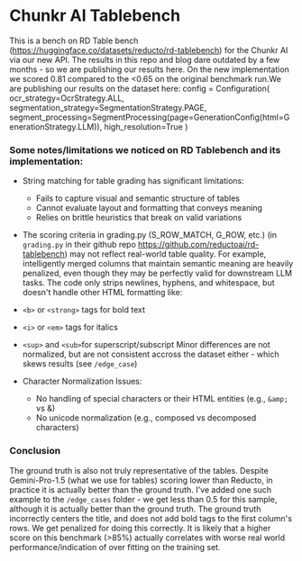 # Chunkr AI Tablebench


This is a bench on RD Table bench (https://huggingface.co/datasets/reducto/rd-tablebench) for the Chunkr AI via our new API. The results in this repo and blog dare outdated by a few months - so we are publishing our results here. On the new implementation we scored 0.81 compared to the <0.65 on the original benchmark run.We are publishing our results on the dataset here: 
    config = Configuration(
        ocr_strategy=OcrStrategy.ALL,
        segmentation_strategy=SegmentationStrategy.PAGE,
        segment_processing=SegmentProcessing(page=GenerationConfig(html=GenerationStrategy.LLM)),
        high_resolution=True
    )

### Some notes/limitations we noticed on RD Tablebench and its implementation:

- String matching for table grading has significant limitations:
  - Fails to capture visual and semantic structure of tables
  - Cannot evaluate layout and formatting that conveys meaning
  - Relies on brittle heuristics that break on valid variations

- The scoring criteria in grading.py (S_ROW_MATCH, G_ROW, etc.) (in ```grading.py``` in their github repo https://github.com/reductoai/rd-tablebench) may not reflect real-world table quality. For example, intelligently merged columns that maintain semantic meaning are heavily penalized, even though they may be perfectly valid for downstream LLM tasks.
The code only strips newlines, hyphens, and whitespace, but doesn't handle other HTML formatting like:
- ```<b>``` or ```<strong>``` tags for bold text
- ```<i>``` or ```<em>``` tags for italics
- ```<sup>``` and ```<sub>```for superscript/subscript
Minor differences are not normalized, but are not consistent accross the dataset either - which skews results (see ```/edge_case```)

- Character Normalization Issues:
  - No handling of special characters or their HTML entities (e.g., ```&amp;``` vs &)
  - No unicode normalization (e.g., composed vs decomposed characters)

### Conclusion

The ground truth is also not truly representative of the tables. Despite Gemini-Pro-1.5 (what we use for tables) scoring lower than Reducto, in practice it is actually better than the ground truth. I've added one such example to the ```/edge_cases``` folder - we get less than 0.5 for this sample, although it is actually better than the ground truth. The ground truth incorrectly centers the title, and does not add bold tags to the first column's rows. We get penalized for doing this correctly. It is likely that a higher score on this benchmark (>85%) actually correlates with worse real world performance/indication of over fitting on the training set. 
